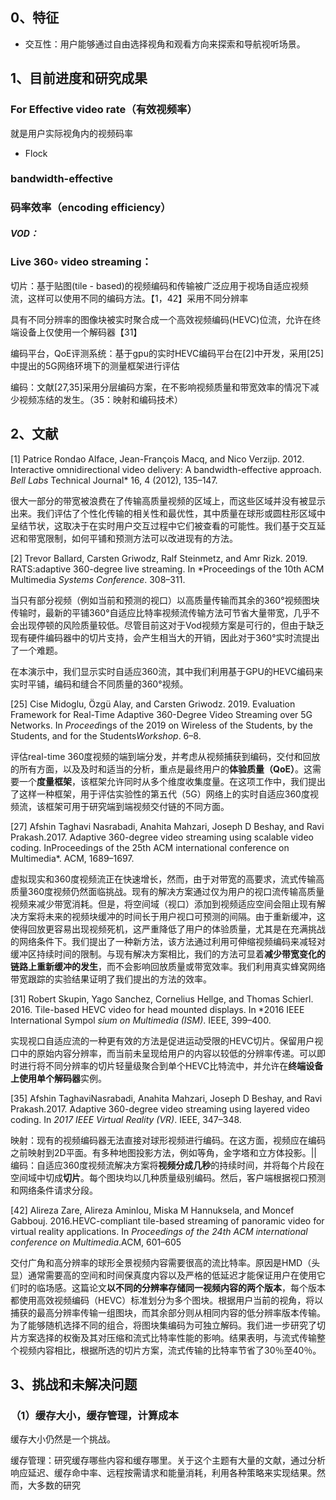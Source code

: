 ## 0、特征

- 交互性：用户能够通过自由选择视角和观看方向来探索和导航视听场景。

## 1、目前进度和研究成果

### For Effective video rate（有效视频率）

就是用户实际视角内的视频码率

- Flock

### bandwidth-effective

### 码率效率（encoding efficiency）

##### VOD：



### **Live** 360◦ **video streaming**：



切片：基于贴图(tile - based)的视频编码和传输被广泛应用于视场自适应视频流，这样可以使用不同的编码方法。【1，42】采用不同分辨率

具有不同分辨率的图像块被实时聚合成一个高效视频编码(HEVC)位流，允许在终端设备上仅使用一个解码器【31】

编码平台，QoE评测系统：基于gpu的实时HEVC编码平台在[2]中开发，采用[25]中提出的5G网络环境下的测量框架进行评估

编码：文献[27,35]采用分层编码方案，在不影响视频质量和带宽效率的情况下减少视频冻结的发生。（35：映射和编码技术）



## 2、文献

[1] Patrice Rondao Alface, Jean-François Macq, and Nico Verzijp. 2012. Interactive omnidirectional video delivery: A bandwidth-effective approach. *Bell Labs* Technical Journal* 16, 4 (2012), 135–147.

很大一部分的带宽被浪费在了传输高质量视频的区域上，而这些区域并没有被显示出来。我们评估了个性化传输的相关性和最优性，其中质量在球形或圆柱形区域中呈结节状，这取决于在实时用户交互过程中它们被查看的可能性。我们基于交互延迟和带宽限制，如何平铺和预测方法可以改进现有的方法。



[2] Trevor Ballard, Carsten Griwodz, Ralf Steinmetz, and Amr Rizk. 2019. RATS:adaptive 360-degree live streaming. In *Proceedings of the 10th ACM Multimedia *Systems Conference*. 308–311.

当只有部分视频（例如当前和预测的视口）以高质量传输而其余的360°视频图块传输时，最新的平铺360°自适应比特率视频流传输方法可节省大量带宽，几乎不会出现停顿的风险质量较低。尽管目前这对于Vod视频方案是可行的，但由于缺乏现有硬件编码器中的切片支持，会产生相当大的开销，因此对于360°实时流提出了一个难题。

在本演示中，我们显示实时自适应360流，其中我们利用基于GPU的HEVC编码来实时平铺，编码和缝合不同质量的360°视频。



[25] Cise Midoglu, Özgü Alay, and Carsten Griwodz. 2019. Evaluation Framework for Real-Time Adaptive 360-Degree Video Streaming over 5G Networks. In *Proceed*ings of the 2019 on Wireless of the Students, by the Students, and for the Students*Workshop*. 6–8.

评估real-time 360度视频的端到端分发，并考虑从视频捕获到编码，交付和回放的所有方面，以及及时和适当的分析，重点是最终用户的**体验质量（QoE）**。这需要一个**度量框架**，该框架允许同时从多个维度收集度量。在这项工作中，我们提出了这样一种框架，用于评估实验性的第五代（5G）网络上的实时自适应360度视频流，该框架可用于研究端到端视频交付链的不同方面。



[27] Afshin Taghavi Nasrabadi, Anahita Mahzari, Joseph D Beshay, and Ravi Prakash.2017. Adaptive 360-degree video streaming using scalable video coding. InProceedings of the 25th ACM international conference on Multimedia*. ACM, 1689–1697.

虚拟现实和360度视频流正在快速增长，然而，由于对带宽的高要求，流式传输高质量360度视频仍然面临挑战。现有的解决方案通过仅为用户的视口流传输高质量视频来减少带宽消耗。但是，将空间域（视口）添加到视频适应空间会阻止现有解决方案将未来的视频块缓冲的时间长于用户视口可预测的间隔。由于重新缓冲，这使得回放更容易出现视频死机，这严重降低了用户的体验质量，尤其是在充满挑战的网络条件下。我们提出了一种新方法，该方法通过利用可伸缩视频编码来减轻对缓冲区持续时间的限制。与现有解决方案相比，我们的方法可显着**减少带宽变化的链路上重新缓冲的发生**，而不会影响回放质量或带宽效率。我们利用真实蜂窝网络带宽跟踪的实验结果证明了我们提出的方法的效率。



[31] Robert Skupin, Yago Sanchez, Cornelius Hellge, and Thomas Schierl. 2016. Tile-based HEVC video for head mounted displays. In *2016 IEEE International Sympol *sium on Multimedia (ISM)*. IEEE, 399–400.

实现视口自适应流的一种更有效的方法是促进运动受限的HEVC切片。保留用户视口中的原始内容分辨率，而当前未呈现给用户的内容以较低的分辨率传递。可以即时进行将不同分辨率的切片轻量级聚合到单个HEVC比特流中，并允许在**终端设备上使用单个解码器**实例。



[35] Afshin TaghaviNasrabadi, Anahita Mahzari, Joseph D Beshay, and Ravi Prakash.2017. Adaptive 360-degree video streaming using layered video coding. In *2017 IEEE Virtual Reality (VR)*. IEEE, 347–348.

映射：现有的视频编码器无法直接对球形视频进行编码。在这方面，视频应在编码之前映射到2D平面。有多种地图投影方法，例如等角，金字塔和立方体投影。|| 编码：自适应360度视频流解决方案将**视频分成几秒**的持续时间，并将每个片段在空间域中切成**切片**。每个图块均以几种质量级别编码。然后，客户端根据视口预测和网络条件请求分段。



[42] Alireza Zare, Alireza Aminlou, Miska M Hannuksela, and Moncef Gabbouj. 2016.HEVC-compliant tile-based streaming of panoramic video for virtual reality applications. In *Proceedings of the 24th ACM international conference on Multimedia*.ACM, 601–605

交付广角和高分辨率的球形全景视频内容需要很高的流比特率。原因是HMD（头显）通常需要高的空间和时间保真度内容以及严格的低延迟才能保证用户在使用它们时的临场感。这篇论文**以不同的分辨率存储同一视频内容的两个版本**，每个版本都使用高效视频编码（HEVC）标准划分为多个图块。根据用户当前的视角，将以捕获的最高分辨率传输一组图块，而其余部分则从相同内容的低分辨率版本传输。为了能够随机选择不同的组合，将图块集编码为可独立解码。我们进一步研究了切片方案选择的权衡及其对压缩和流式比特率性能的影响。结果表明，与流式传输整个视频内容相比，根据所选的切片方案，流式传输的比特率节省了30％至40％。

## 3、挑战和未解决问题

### （1）缓存大小，缓存管理，计算成本

缓存大小仍然是一个挑战。

缓存管理：研究缓存哪些内容和缓存哪里。关于这个主题有大量的文献，通过分析响应延迟、缓存命中率、远程按需请求和能量消耗，利用各种策略来实现结果。然而，大多数的研究